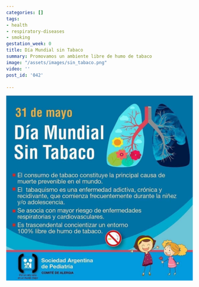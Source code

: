 ```yaml
---
categories: []
tags:
- health
- respiratory-diseases
- smoking
gestation_week: 0
title: Día Mundial sin Tabaco
summary: Promovamos un ambiente libre de humo de tabaco
image: "/assets/images/sin_tabaco.png"
video: ''
post_id: '042'

---
```

![](/assets/images/sin_tabaco.png)
